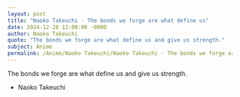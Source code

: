 ```yaml
---
layout: post
title: "Naoko Takeuchi - The bonds we forge are what define us"
date: 2024-12-28 12:00:00 -0000
author: Naoko Takeuchi
quote: "The bonds we forge are what define us and give us strength."
subject: Anime
permalink: /Anime/Naoko Takeuchi/Naoko Takeuchi - The bonds we forge are what define us
---
```


The bonds we forge are what define us and give us strength.

- Naoko Takeuchi
